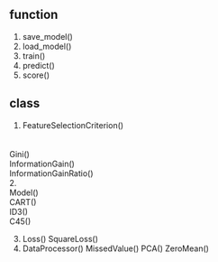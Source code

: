 ## function
1. save_model() <in prototxt>  
2. load_model() <in prototxt>  
3. train()  
4. predict()  
5. score()  


## class
1. <base>  
   FeatureSelectionCriterion()  
　　<derived>  
   Gini()  
   InformationGain()  
   InformationGainRatio()  
2. <base>  
   Model()  
   <derived>
   CART()  
   ID3()  
   C45()  

3. <base>  
   Loss()  
   <derived>  
   SquareLoss()  

4. <base>  
   DataProcessor()  
   <derived>  
   MissedValue()  
   PCA()  
   ZeroMean()  
